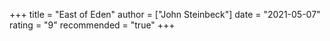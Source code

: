 +++
title = "East of Eden"
author = ["John Steinbeck"]
date = "2021-05-07"
rating = "9"
recommended = "true"
+++